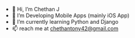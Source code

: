 - 👋 Hi, I’m Chethan J
- 👀 I’m Developing Mobile Apps (mainly iOS App)
- 🌱 I’m currently learning Python and Django
- 📫 reach me at chethantony42@gmail.com

<!---
ChethanJ27/ChethanJ27 is a ✨ special ✨ repository because its `README.md` (this file) appears on your GitHub profile.
You can click the Preview link to take a look at your changes.
--->

